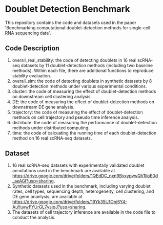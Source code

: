 # Doublet Detection Benchmark

This repository contains the code and datasets used in the paper 'Benchmarking computational doublet-detection methods for single-cell RNA sequencing data'.

## Code Description

1. overall_real_stability: the code of detecting doublets in 16 real scRNA-seq datasets by 11 doublet-detection methods (including two baseline methods). Within each file, there are additional functions to reproduce stability evaluation.
2. overall_sim: the code of detecting doublets in synthetic datasets by 8 doublet-detection methods under various experimental conditions.
3. cluster: the code of measuring the effect of doublet-detection methods on downstream cell clustering analysis.
4. DE: the code of measuring the effect of doublet-detection methods on downstream DE gene analysis.
5. trajectory: the code of measuring the effect of doublet-detection methods on cell trajectory and pseudo time inference analysis.
6. distribute: the code of measuring the performance of doublet-detection methods under distributed computing.
7. time: the code of calcuating the running time of each doublet-detection method on 16 real scRNA-seq datasets.

## Dataset

1. 16 real scRNA-seq datasets with experimentally validated doublet annotations used in the benchmark are available at https://drive.google.com/drive/folders/1QEdDC_nxn9BvxypvwQV1lioE0d_aeAGI?usp=sharing.
2. Synthetic datasets used in the benchmark, including varying doublet rates, cell types, sequencing depth, heterogeneity, cell clustering, and DE gene ananlysis, are available at 
https://drive.google.com/drive/folders/19Yk35U1Onj6Y4-AuYuvwFYUrGL7ysiqJ?usp=sharing.
3. The datasets of cell trajectory inference are available in the code file to conduct the analysis.
